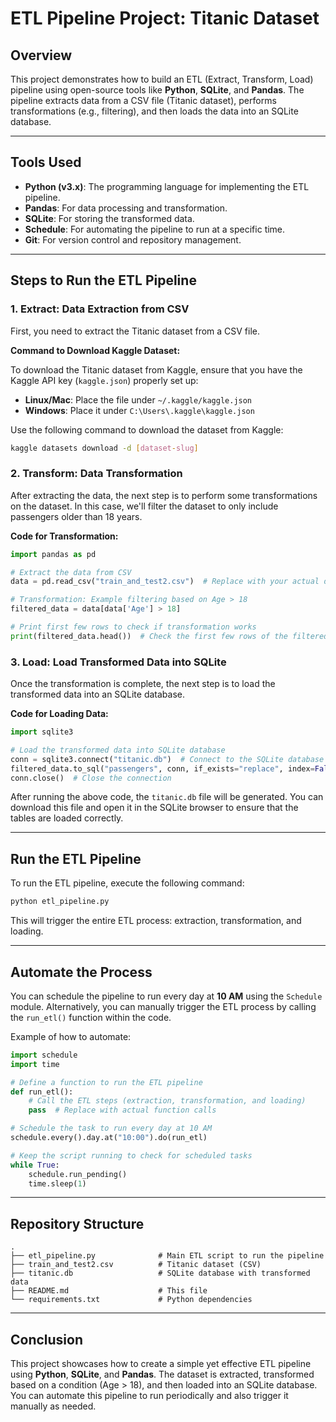 # **ETL Pipeline Project: Titanic Dataset**

## **Overview**
This project demonstrates how to build an ETL (Extract, Transform, Load) pipeline using open-source tools like **Python**, **SQLite**, and **Pandas**. The pipeline extracts data from a CSV file (Titanic dataset), performs transformations (e.g., filtering), and then loads the data into an SQLite database.

---

## **Tools Used**
- **Python (v3.x)**: The programming language for implementing the ETL pipeline.
- **Pandas**: For data processing and transformation.
- **SQLite**: For storing the transformed data.
- **Schedule**: For automating the pipeline to run at a specific time.
- **Git**: For version control and repository management.

---

## **Steps to Run the ETL Pipeline**

### **1. Extract: Data Extraction from CSV**

First, you need to extract the Titanic dataset from a CSV file. 

**Command to Download Kaggle Dataset:**

To download the Titanic dataset from Kaggle, ensure that you have the Kaggle API key (`kaggle.json`) properly set up:
- **Linux/Mac**: Place the file under `~/.kaggle/kaggle.json`
- **Windows**: Place it under `C:\Users\.kaggle\kaggle.json`

Use the following command to download the dataset from Kaggle:
```bash
kaggle datasets download -d [dataset-slug]
```

### **2. Transform: Data Transformation**

After extracting the data, the next step is to perform some transformations on the dataset. In this case, we'll filter the dataset to only include passengers older than 18 years.

**Code for Transformation:**

```python
import pandas as pd

# Extract the data from CSV
data = pd.read_csv("train_and_test2.csv")  # Replace with your actual dataset name

# Transformation: Example filtering based on Age > 18
filtered_data = data[data['Age'] > 18]

# Print first few rows to check if transformation works
print(filtered_data.head())  # Check the first few rows of the filtered data
```

### **3. Load: Load Transformed Data into SQLite**

Once the transformation is complete, the next step is to load the transformed data into an SQLite database.

**Code for Loading Data:**

```python
import sqlite3

# Load the transformed data into SQLite database
conn = sqlite3.connect("titanic.db")  # Connect to the SQLite database
filtered_data.to_sql("passengers", conn, if_exists="replace", index=False)  # Load data into table
conn.close()  # Close the connection
```

After running the above code, the `titanic.db` file will be generated. You can download this file and open it in the SQLite browser to ensure that the tables are loaded correctly.

---

## **Run the ETL Pipeline**

To run the ETL pipeline, execute the following command:

```bash
python etl_pipeline.py
```

This will trigger the entire ETL process: extraction, transformation, and loading.

---

## **Automate the Process**

You can schedule the pipeline to run every day at **10 AM** using the `Schedule` module. Alternatively, you can manually trigger the ETL process by calling the `run_etl()` function within the code.

Example of how to automate:
```python
import schedule
import time

# Define a function to run the ETL pipeline
def run_etl():
    # Call the ETL steps (extraction, transformation, and loading)
    pass  # Replace with actual function calls

# Schedule the task to run every day at 10 AM
schedule.every().day.at("10:00").do(run_etl)

# Keep the script running to check for scheduled tasks
while True:
    schedule.run_pending()
    time.sleep(1)
```

---

## **Repository Structure**
```plaintext
.
├── etl_pipeline.py              # Main ETL script to run the pipeline
├── train_and_test2.csv          # Titanic dataset (CSV)
├── titanic.db                   # SQLite database with transformed data
├── README.md                    # This file
└── requirements.txt             # Python dependencies
```

---

## **Conclusion**

This project showcases how to create a simple yet effective ETL pipeline using **Python**, **SQLite**, and **Pandas**. The dataset is extracted, transformed based on a condition (Age > 18), and then loaded into an SQLite database. You can automate this pipeline to run periodically and also trigger it manually as needed.
